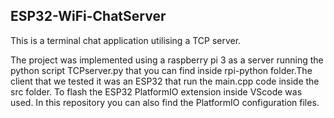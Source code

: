 ## ESP32-WiFi-ChatServer

This is a terminal chat application utilising a TCP server.

The project was implemented using a raspberry pi 3 as a server running the python script TCPserver.py that you can find inside rpi-python folder.The client that we tested it was an ESP32 that run the main.cpp code inside the src folder. To flash the ESP32 PlatformIO extension inside VScode was used. In this repository you can also find the PlatformIO configuration files.

